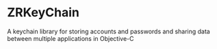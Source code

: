 # ZRKeyChain
A keychain library for storing accounts and passwords and sharing data between multiple applications in Objective-C
